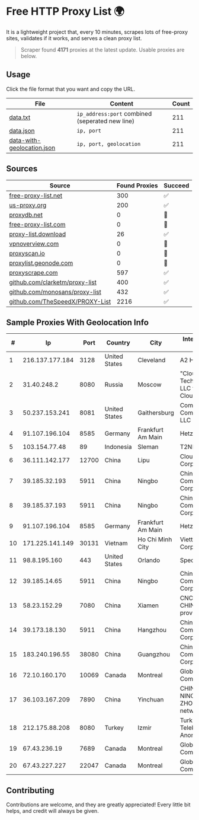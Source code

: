 
# Free HTTP Proxy List 🌍

It is a lightweight project that, every 10 minutes, scrapes lots of free-proxy sites, validates if it works, and serves a clean proxy list.


> Scraper found **4171** proxies at the latest update. Usable proxies are below.

## Usage

Click the file format that you want and copy the URL.


|File|Content|Count|
|----|-------|-----|
|[data.txt](https://raw.githubusercontent.com/themiralay/Proxy-List-World/master/data.txt)|`ip_address:port` combined (seperated new line)|211|
|[data.json](https://raw.githubusercontent.com/themiralay/Proxy-List-World/master/data.json)|`ip, port`|211|
|[data-with-geolocation.json](https://raw.githubusercontent.com/themiralay/Proxy-List-World/master/data-with-geolocation.json)|`ip, port, geolocation`|211|

## Sources

|Source|Found Proxies|Succeed|
|------|-------------|-------|
|[free-proxy-list.net](https://free-proxy-list.net)|300|✅|
|[us-proxy.org](https://www.us-proxy.org)|200|✅|
|[proxydb.net](http://proxydb.net)|0|🚫|
|[free-proxy-list.com](https://free-proxy-list.com/?page=&port=&type%5B%5D=http&type%5B%5D=https&up_time=0&search=Search)|0|🚫|
|[proxy-list.download](https://www.proxy-list.download/HTTP)|26|✅|
|[vpnoverview.com](https://vpnoverview.com/privacy/anonymous-browsing/free-proxy-servers)|0|🚫|
|[proxyscan.io](https://www.proxyscan.io)|0|🚫|
|[proxylist.geonode.com](https://proxylist.geonode.com/api/proxy-list?limit=300&page=1&sort_by=lastChecked&sort_type=desc&protocols=http,https)|0|🚫|
|[proxyscrape.com](https://api.proxyscrape.com/v2/?request=displayproxies&protocol=http&timeout=10000&country=all&ssl=all&anonymity=all)|597|✅|
|[github.com/clarketm/proxy-list](https://raw.githubusercontent.com/clarketm/proxy-list/master/proxy-list-raw.txt)|400|✅|
|[github.com/monosans/proxy-list](https://raw.githubusercontent.com/monosans/proxy-list/main/proxies/http.txt)|432|✅|
|[github.com/TheSpeedX/PROXY-List](https://raw.githubusercontent.com/TheSpeedX/PROXY-List/master/http.txt)|2216|✅|


## Sample Proxies With Geolocation Info

|#|Ip|Port|Country|City|Internet Service Provider|
|-|--|----|-------|----|-------------------------|
|1|216.137.177.184|3128|United States|Cleveland|A2 Hosting, Inc.|
|2|31.40.248.2|8080|Russia|Moscow|"Cloud Technologies" LLC trading as Cloud.ru|
|3|50.237.153.241|8081|United States|Gaithersburg|Comcast Cable Communications, LLC|
|4|91.107.196.104|8585|Germany|Frankfurt Am Main|Hetzner Online AG|
|5|103.154.77.48|89|Indonesia|Sleman|T2NET|
|6|36.111.142.177|12700|China|Lipu|Cloud Computing Corporation|
|7|39.185.32.193|5911|China|Ningbo|China Mobile Communications Corporation|
|8|39.185.37.193|5911|China|Ningbo|China Mobile Communications Corporation|
|9|91.107.196.104|8585|Germany|Frankfurt Am Main|Hetzner Online AG|
|10|171.225.141.149|30131|Vietnam|Ho Chi Minh City|Viettel Corporation|
|11|98.8.195.160|443|United States|Orlando|Spectrum|
|12|39.185.14.65|5911|China|Ningbo|China Mobile Communications Corporation|
|13|58.23.152.29|7080|China|Xiamen|CNCGroup CHINA169 FuJian province network|
|14|39.173.18.130|5911|China|Hangzhou|China Mobile Communications Corporation|
|15|183.240.196.55|38080|China|Guangzhou|China Mobile Communications Corporation|
|16|72.10.160.170|10069|Canada|Montreal|GloboTech Communications|
|17|36.103.167.209|7890|China|Yinchuan|CHINANET NINGXIA province ZHONGWEI IDC network|
|18|212.175.88.208|8080|Turkey|Izmir|Turk Telekomunikasyon Anonim Sirketi|
|19|67.43.236.19|7689|Canada|Montreal|GloboTech Communications|
|20|67.43.227.227|22047|Canada|Montreal|GloboTech Communications|



## Contributing

Contributions are welcome, and they are greatly appreciated! Every
little bit helps, and credit will always be given.

